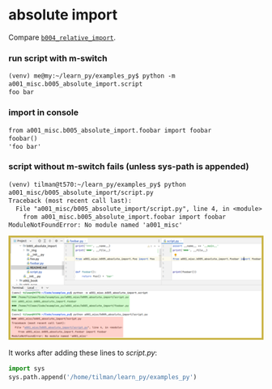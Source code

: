 # absolute import

Compare [`b004_relative_import`](../b004_relative_import).


### run script with m-switch

```
(venv) me@my:~/learn_py/examples_py$ python -m a001_misc.b005_absolute_import.script
foo bar
```


### import in console

```pycon
from a001_misc.b005_absolute_import.foobar import foobar
foobar()
'foo bar'
```


### script without m-switch fails (unless sys-path is appended)

```
(venv) tilman@t570:~/learn_py/examples_py$ python a001_misc/b005_absolute_import/script.py
Traceback (most recent call last):
  File "a001_misc/b005_absolute_import/script.py", line 4, in <module>
    from a001_misc.b005_absolute_import.foobar import foobar
ModuleNotFoundError: No module named 'a001_misc'
```

<img src="_img/overview_absolute_import_.png">

It works after adding these lines to _script.py_:

```python
import sys
sys.path.append('/home/tilman/learn_py/examples_py')
```
